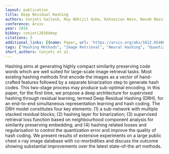```yaml
---
layout: publication
title: Deep Residual Hashing
authors: Conjeti Sailesh, Roy Abhijit Guha, Katouzian Amin, Navab Nassir
conference: Arxiv
year: 2016
bibkey: conjeti2016deep
citations: 3
additional_links: [{name: Paper, url: 'https://arxiv.org/abs/1612.05400'}]
tags: ["Hashing Methods", "Image Retrieval", "Neural Hashing", "Quantization", "Scalability", "Supervised"]
short_authors: Conjeti et al.
---
```

Hashing aims at generating highly compact similarity preserving code words
which are well suited for large-scale image retrieval tasks.
  Most existing hashing methods first encode the images as a vector of
hand-crafted features followed by a separate binarization step to generate hash
codes. This two-stage process may produce sub-optimal encoding. In this paper,
for the first time, we propose a deep architecture for supervised hashing
through residual learning, termed Deep Residual Hashing (DRH), for an
end-to-end simultaneous representation learning and hash coding. The DRH model
constitutes four key elements: (1) a sub-network with multiple stacked residual
blocks; (2) hashing layer for binarization; (3) supervised retrieval loss
function based on neighbourhood component analysis for similarity preserving
embedding; and (4) hashing related losses and regularisation to control the
quantization error and improve the quality of hash coding. We present results
of extensive experiments on a large public chest x-ray image database with
co-morbidities and discuss the outcome showing substantial improvements over
the latest state-of-the art methods.